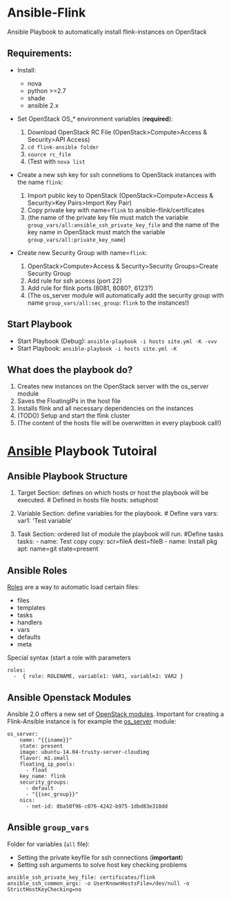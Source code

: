 # Ansible-Flink
Ansible Playbook to automatically install flink-instances on OpenStack
## Requirements:
- Install:
    - nova
    - python >=2.7
    - shade
    - ansible 2.x


- Set OpenStack OS_* environment variables (__required__):
  1. Download OpenStack RC File (OpenStack>Compute>Access & Security>API Access)
  2. `cd flink-ansible folder`
  3. `source rc_file`
  4. (Test with `nova list`


- Create a new ssh key for ssh connetions to OpenStack instances with the name `flink`:
  1. Import public key to OpenStack (OpenStack>Compute>Access & Security>Key Pairs>Import Key Pair)
  2. Copy private key with name=`flink` to ansible-flink/certificates
  3. (the name of the private key file must match the variable `group_vars/all:ansible_ssh_private_key_file` and the name of the key name in OpenStack must match the variable `group_vars/all:private_key_name`)


- Create new Security Group with name=`flink`:
  1. OpenStack>Compute>Access & Security>Security Groups>Create Security Group
  2. Add rule for ssh access (port 22)
  3. Add rule for flink ports (8081, 8080?, 6123?)
  4. (The os_server module will automatically add the security group with name `group_vars/all:sec_group`: `flink` to the instances!)

## Start Playbook
- Start Playbook (Debug): `ansible-playbook -i hosts site.yml -K -vvv`
- Start Playbook: `ansible-playbook -i hosts site.yml -K`

## What does the playbook do?
1. Creates new instances on the OpenStack server with the os_server module
2. Saves the FloatingIPs in the host file
3. Installs flink and all necessary dependencies on the instances
4. (TODO) Setup and start the flink cluster
5. (The content of the hosts file will be overwritten in every playbook call!)

# [Ansible](http://docs.ansible.com/ansible/) Playbook Tutoiral
## Ansible Playbook Structure
1. Target Section: defines on which hosts or host the playbook will be executed.
        # Defined in hosts file
        hosts: setuphost

2. Variable Section: define variables for the playbook.
        # Define vars
        vars:
            var1: 'Test variable'
3. Task Section: ordered list of module the playbook will run.
        #Define tasks
        tasks:
            - name: Test copy
              copy: scr=fileA dest=fileB
            - name: Install pkg
              apt: name=git state=present

## Ansible Roles
[Roles](http://docs.ansible.com/ansible/playbooks_roles.html#roles) are a way to automatic load certain files:
- files
- templates
- tasks
- handlers
- vars
- defaults
- meta

Special syntax (start a role with parameters
```
roles:  
  -  { role: ROLENAME, variable1: VAR1, variable2: VAR2 }
```

## Ansible Openstack Modules
Ansible 2.0 offers a new set of [OpenStack modules](http://blog.oddbit.com/2015/10/26/ansible-20-new-openstack-modules/). Important for creating a Flink-Ansible instance is for example the [os_server](http://docs.ansible.com/ansible/os_server_module.html) module:
  ```
  os_server:
      name: "{{iname}}"
      state: present
      image: ubuntu-14.04-trusty-server-cloudimg
      flavor: m1.small
      floating_ip_pools:
        - float
      key_name: flink
      security_groups:
        - default
        - "{{sec_group}}"
      nics:
        - net-id: 8ba50f96-c076-4242-b975-1dbd83e318dd
  ```

## Ansible `group_vars`
Folder for variables (`all` file):
- Setting the private keyfile for ssh connections (__important__)
- Setting ssh arguments to solve host key checking problems
```
ansible_ssh_private_key_file: certificates/flink
ansible_ssh_common_args: -o UserKnownHostsFile=/dev/null -o StrictHostKeyChecking=no
```
